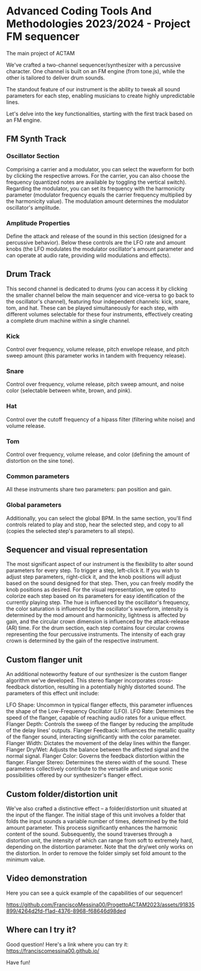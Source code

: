 # Advanced Coding Tools And Methodologies 2023/2024 - Project FM sequencer
The main project of ACTAM

We've crafted a two-channel sequencer/synthesizer with a percussive character. One channel is built on an FM engine (from tone.js), while the other is tailored to deliver drum sounds.

The standout feature of our instrument is the ability to tweak all sound parameters for each step, enabling musicians to create highly unpredictable lines.

Let's delve into the key functionalities, starting with the first track based on an FM engine.

## FM Synth Track
### Oscillator Section
Comprising a carrier and a modulator, you can select the waveform for both by clicking the respective arrows. For the carrier, you can also choose the frequency (quantized notes are available by toggling the vertical switch). Regarding the modulator, you can set its frequency with the harmonicity parameter (modulator frequency equals the carrier frequency multiplied by the harmonicity value). The modulation amount determines the modulator oscillator's amplitude.

### Amplitude Properties 
Define the attack and release of the sound in this section (designed for a percussive behavior). Below these controls are the LFO rate and amount knobs (the LFO modulates the modulator oscillator's amount parameter and can operate at audio rate, providing wild modulations and effects).

## Drum Track
This second channel is dedicated to drums (you can access it by clicking the smaller channel below the main sequencer and vice-versa to go back to the oscillator's channel), featuring four independent channels: kick, snare, tom, and hat. These can be played simultaneously for each step, with different volumes selectable for these four instruments, effectively creating a complete drum machine within a single channel.

### Kick
 Control over frequency, volume release, pitch envelope release, and pitch sweep amount (this parameter works in tandem with frequency release).

### Snare
Control over frequency, volume release, pitch sweep amount, and noise color (selectable between white, brown, and pink).

### Hat
Control over the cutoff frequency of a hipass filter (filtering white noise) and volume release.

### Tom
Control over frequency, volume release, and color (defining the amount of distortion on the sine tone).

### Common parameters
All these instruments share two parameters: pan position and gain.

### Global parameters
Additionally, you can select the global BPM. In the same section, you'll find controls related to play and stop, hear the selected step, and copy to all (copies the selected step's parameters to all steps).

## Sequencer and visual representation
The most significant aspect of our instrument is the flexibility to alter sound parameters for every step. To trigger a step, left-click it. If you wish to adjust step parameters, right-click it, and the knob positions will adjust based on the sound designed for that step. Then, you can freely modify the knob positions as desired.
For the visual representation, we opted to colorize each step based on its parameters for easy identification of the currently playing step. The hue is influenced by the oscillator's frequency, the color saturation is influenced by the oscillator's waveform, intensity is determined by the mod amount and harmonicity, lightness is affected by gain, and the circular crown dimension is influenced by the attack-release (AR) time.
For the drum section, each step contains four circular crowns representing the four percussive instruments. The intensity of each gray crown is determined by the gain of the respective instrument.

## Custom flanger unit
An additional noteworthy feature of our synthesizer is the custom flanger algorithm we've developed. This stereo flanger incorporates cross-feedback distortion, resulting in a potentially highly distorted sound. The parameters of this effect unit include:

LFO Shape: Uncommon in typical flanger effects, this parameter influences the shape of the Low-Frequency Oscillator (LFO).
LFO Rate: Determines the speed of the flanger, capable of reaching audio rates for a unique effect.
Flanger Depth: Controls the sweep of the flanger by reducing the amplitude of the delay lines' outputs.
Flanger Feedback: Influences the metallic quality of the flanger sound, interacting significantly with the color parameter.
Flanger Width: Dictates the movement of the delay lines within the flanger.
Flanger Dry/Wet: Adjusts the balance between the affected signal and the normal signal.
Flanger Color: Governs the feedback distortion within the flanger.
Flanger Stereo: Determines the stereo width of the sound.
These parameters collectively contribute to the versatile and unique sonic possibilities offered by our synthesizer's flanger effect.



## Custom folder/distortion unit
We've also crafted a distinctive effect – a folder/distortion unit situated at the input of the flanger. The initial stage of this unit involves a folder that folds the input sounds a variable number of times, determined by the fold amount parameter. This process significantly enhances the harmonic content of the sound. Subsequently, the sound traverses through a distortion unit, the intensity of which can range from soft to extremely hard, depending on the distortion parameter. Note that the dry/wet only works on the distortion. In order to remove the folder simply set fold amount to the minimum value.

## Video demonstration
Here you can see a quick example of the capabilities of our sequencer!

https://github.com/FranciscoMessina00/ProgettoACTAM2023/assets/91835899/4264d2fd-f1ad-4376-8968-f68646d98ded

## Where can I try it?
Good question! Here's a link where you can try it: https://franciscomessina00.github.io/

Have fun!
